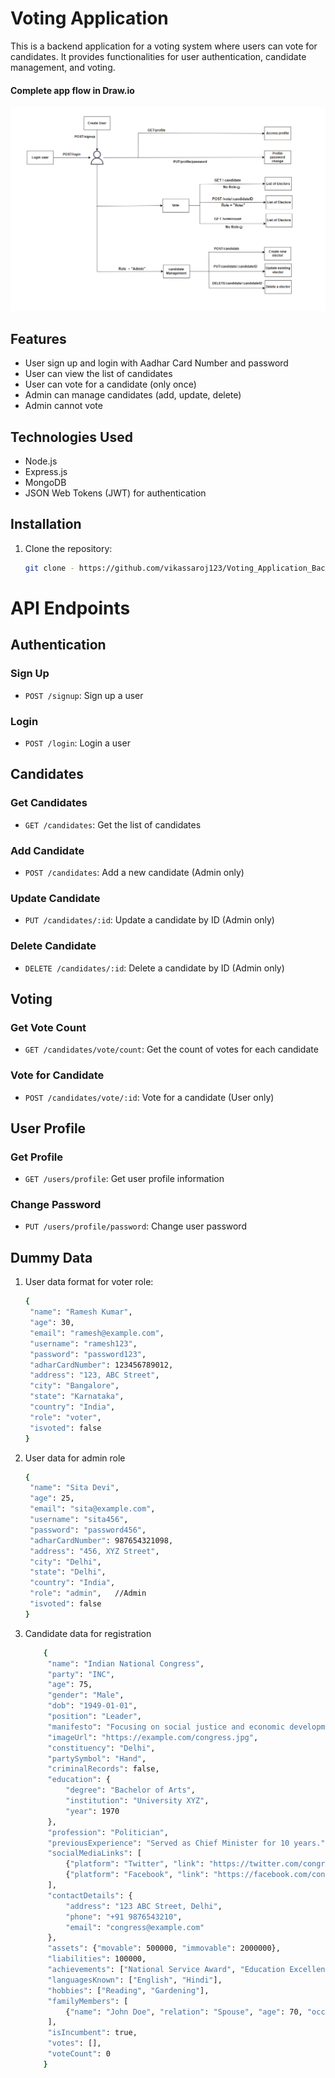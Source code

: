 # Voting Application

This is a backend application for a voting system where users can vote for candidates. It provides functionalities for user authentication, candidate management, and voting.
#### Complete app flow in Draw.io
![My Image](draw.png)

## Features

- User sign up and login with Aadhar Card Number and password
- User can view the list of candidates
- User can vote for a candidate (only once)
- Admin can manage candidates (add, update, delete)
- Admin cannot vote

## Technologies Used

- Node.js
- Express.js
- MongoDB
- JSON Web Tokens (JWT) for authentication

## Installation

1. Clone the repository:

   ```bash
   git clone - https://github.com/vikassaroj123/Voting_Application_Backend


# API Endpoints

## Authentication

### Sign Up
- `POST /signup`: Sign up a user

### Login
- `POST /login`: Login a user

## Candidates

### Get Candidates
- `GET /candidates`: Get the list of candidates

### Add Candidate
- `POST /candidates`: Add a new candidate (Admin only)

### Update Candidate
- `PUT /candidates/:id`: Update a candidate by ID (Admin only)

### Delete Candidate
- `DELETE /candidates/:id`: Delete a candidate by ID (Admin only)

## Voting

### Get Vote Count
- `GET /candidates/vote/count`: Get the count of votes for each candidate

### Vote for Candidate
- `POST /candidates/vote/:id`: Vote for a candidate (User only)

## User Profile

### Get Profile
- `GET /users/profile`: Get user profile information

### Change Password
- `PUT /users/profile/password`: Change user password

## Dummy Data
1. User data format for voter role:
   ```bash
   {
    "name": "Ramesh Kumar",
    "age": 30,
    "email": "ramesh@example.com",
    "username": "ramesh123",
    "password": "password123",
    "adharCardNumber": 123456789012,
    "address": "123, ABC Street",
    "city": "Bangalore",
    "state": "Karnataka",
    "country": "India",
    "role": "voter",
    "isvoted": false
   }

2. User data for admin role
   ```bash
   {
    "name": "Sita Devi",
    "age": 25,
    "email": "sita@example.com",
    "username": "sita456",
    "password": "password456",
    "adharCardNumber": 987654321098,
    "address": "456, XYZ Street",
    "city": "Delhi",
    "state": "Delhi",
    "country": "India",
    "role": "admin",   //Admin 
    "isvoted": false
   }
3. Candidate data for registration
   ```bash
       {
        "name": "Indian National Congress",
        "party": "INC",
        "age": 75,
        "gender": "Male",
        "dob": "1949-01-01",
        "position": "Leader",
        "manifesto": "Focusing on social justice and economic development.",
        "imageUrl": "https://example.com/congress.jpg",
        "constituency": "Delhi",
        "partySymbol": "Hand",
        "criminalRecords": false,
        "education": {
            "degree": "Bachelor of Arts",
            "institution": "University XYZ",
            "year": 1970
        },
        "profession": "Politician",
        "previousExperience": "Served as Chief Minister for 10 years.",
        "socialMediaLinks": [
            {"platform": "Twitter", "link": "https://twitter.com/congress"},
            {"platform": "Facebook", "link": "https://facebook.com/congress"}
        ],
        "contactDetails": {
            "address": "123 ABC Street, Delhi",
            "phone": "+91 9876543210",
            "email": "congress@example.com"
        },
        "assets": {"movable": 500000, "immovable": 2000000},
        "liabilities": 100000,
        "achievements": ["National Service Award", "Education Excellence"],
        "languagesKnown": ["English", "Hindi"],
        "hobbies": ["Reading", "Gardening"],
        "familyMembers": [
            {"name": "John Doe", "relation": "Spouse", "age": 70, "occupation": "Retired"}
        ],
        "isIncumbent": true,
        "votes": [],
        "voteCount": 0
       }




